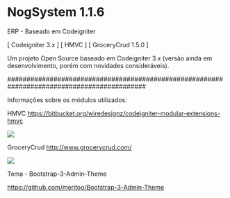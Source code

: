 # NogSystem 1.1.6
ERP - Baseado em Codeigniter

[ Codeigniter 3.x ] [ HMVC ] [ GroceryCrud 1.5.0 ]

Um projeto Open Source baseado em Codeigniter 3.x (versão ainda em desenvolvimento, porém com novidades consideráveis). 


############################################################################################


Informações sobre os módulos utilizados:

HMVC
https://bitbucket.org/wiredesignz/codeigniter-modular-extensions-hmvc

<img src="http://i.imgur.com/NxoBIBY.png" />

GroceryCrud
http://www.grocerycrud.com/

<img src="http://www.blogdephp.com/wp-content/uploads/2013/01/grocery_crud.png" />

Tema - Bootstrap-3-Admin-Theme

https://github.com/meritoo/Bootstrap-3-Admin-Theme

